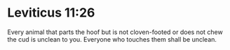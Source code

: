 # Leviticus 11:26

Every animal that parts the hoof but is not cloven-footed or does not chew the cud is unclean to you. Everyone who touches them shall be unclean.
